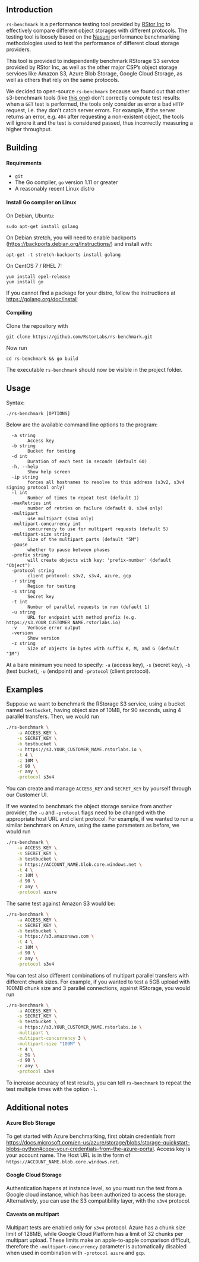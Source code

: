 ## Introduction

`rs-benchmark` is a performance testing tool provided by [RStor Inc](https://rstor.io/) to effectively compare different object storages with different protocols. The testing tool is loosely based on the [Nasuni](https://www.nasuni.com/infographic-2015-state-of-cloud-storage/) performance benchmarking methodologies used to test the performance of different cloud storage providers.

This tool is provided to independently benchmark RStorage S3 service provided by RStor Inc, as well as the other major CSP’s object storage services like Amazon S3, Azure Blob Storage, Google Cloud Storage, as well as others that rely on the same protocols.

We decided to open-source `rs-benchmark` because we found out that other s3-benchmark tools (like [this one](https://github.com/wasabi-tech/s3-benchmark)) don't correctly compute test results: when a `GET` test is performed, the tools only consider as error a bad `HTTP` request, i.e. they don't catch server errors. For example, if the server returns an error, e.g. `404` after requesting a non-existent object, the tools will ignore it and the test is considered passed, thus incorrectly measuring a higher throughput.

## Building

#### Requirements
- `git`
- The Go compiler, `go` version 1.11 or greater
- A reasonably recent Linux distro

#### Install Go compiler on Linux

On Debian, Ubuntu:

```
sudo apt-get install golang
```

On Debian stretch, you will need to enable backports (https://backports.debian.org/Instructions/) and install with:

```
apt-get -t stretch-backports install golang
```

On CentOS 7 / RHEL 7:

```
yum install epel-release
yum install go
```

If you cannot find a package for your distro, follow the instructions at https://golang.org/doc/install

#### Compiling

Clone the repository with
```
git clone https://github.com/RstorLabs/rs-benchmark.git
```
Now run
```
cd rs-benchmark && go build
```
The executable `rs-benchmark` should now be visible in the project folder.

## Usage

Syntax:
```
./rs-benchmark [OPTIONS]
```
Below are the available command line options to the program:

```
  -a string
    	Access key
  -b string
    	Bucket for testing
  -d int
    	Duration of each test in seconds (default 60)
  -h, --help
        Show help screen
  -ip string
    	forces all hostnames to resolve to this address (s3v2, s3v4 signing protocol only)
  -l int
    	Number of times to repeat test (default 1)
  -maxRetries int
    	number of retries on failure (default 0. s3v4 only)
  -multipart
    	use multipart (s3v4 only)
  -multipart-concurrency int
    	concurrency to use for multipart requests (default 5)
  -multipart-size string
    	Size of the multipart parts (default "5M")
  -pause
    	whether to pause between phases
  -prefix string
    	will create objects with key: 'prefix-number' (default "Object")
  -protocol string
    	client protocol: s3v2, s3v4, azure, gcp
  -r string
    	Region for testing
  -s string
    	Secret key
  -t int
    	Number of parallel requests to run (default 1)
  -u string
    	URL for endpoint with method prefix (e.g. https://s3.YOUR_CUSTOMER_NAME.rstorlabs.io)
  -v	Verbose error output
  -version
        Show version
  -z string
    	Size of objects in bytes with suffix K, M, and G (default "1M")

```

At a bare minimum you need to specify: `-a` (access key), `-s` (secret key), `-b` (test bucket), `-u` (endpoint) and `-protocol` (client protocol).

## Examples

Suppose we want to benchmark the RStorage S3 service, using a bucket named `testbucket`, having object size of 10MB, for 90 seconds, using 4 parallel transfers. Then, we would run

```bash
./rs-benchmark \
    -a ACCESS_KEY \
    -s SECRET_KEY \
    -b testbucket \
    -u https://s3.YOUR_CUSTOMER_NAME.rstorlabs.io \
    -t 4 \
    -z 10M \
    -d 90 \
    -r any \
    -protocol s3v4
```

You can create and manage `ACCESS_KEY` and `SECRET_KEY` by yourself through our Customer UI.


If we wanted to benchmark the object storage service from another provider, the `-u` and `-protocol` flags need to be changed with the appropriate host URL and client protocol. For example, if we wanted to run a similar benchmark on Azure, using the same parameters as before, we would run

```bash
./rs-benchmark \
    -a ACCESS_KEY \
    -s SECRET_KEY \
    -b testbucket \
    -u https://ACCOUNT_NAME.blob.core.windows.net \
    -t 4 \
    -z 10M \
    -d 90 \
    -r any \
    -protocol azure
```

The same test against Amazon S3 would be:


```bash
./rs-benchmark \
    -a ACCESS_KEY \
    -s SECRET_KEY \
    -b testbucket \
    -u https://s3.amazonaws.com \
    -t 4 \
    -z 10M \
    -d 90 \
    -r any \
    -protocol s3v4
```

You can test also different combinations of multipart parallel transfers with different chunk sizes. For example, if you wanted to test a 5GB upload with 100MB chunk size and 3 parallel connections, against RStorage, you would run

```bash
./rs-benchmark \
    -a ACCESS_KEY \
    -s SECRET_KEY \
    -b testbucket \
    -u https://s3.YOUR_CUSTOMER_NAME.rstorlabs.io \
    -multipart \
    -multipart-concurrency 3 \
    -multipart-size "100M" \
    -t 4 \
    -z 5G \
    -d 90 \
    -r any \
    -protocol s3v4
```

To increase accuracy of test results, you can tell `rs-benchmark` to repeat the test multiple times with the option `-l`.

## Additional notes

#### Azure Blob Storage
To get started with Azure benchmarking, first obtain credentials from https://docs.microsoft.com/en-us/azure/storage/blobs/storage-quickstart-blobs-python#copy-your-credentials-from-the-azure-portal. Access key is your account name. The Host URL is in the form of `https://ACCOUNT_NAME.blob.core.windows.net`.

#### Google Cloud Storage
Authentication hapens at instance level, so you must run the test from a Google cloud instance, which has been authorized to access the storage. Alternatively, you can use the S3 compatibility layer, with the `s3v4` protocol. 

#### Caveats on multipart
Multipart tests are enabled only for `s3v4` protocol. Azure has a chunk size limit of 128MB, while Google Cloud Platform has a limit of 32 chunks per multipart upload. These limits make an apple-to-apple comparison difficult, therefore the `-multipart-concurrency` parameter is automatically disabled when used in combination with `-protocol azure` and `gcp`.
